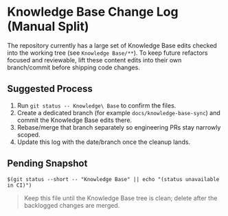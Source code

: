 # Knowledge Base Change Log (Manual Split)

The repository currently has a large set of Knowledge Base edits checked into the working tree (see `Knowledge Base/**`). To keep future refactors focused and reviewable, lift these content edits into their own branch/commit before shipping code changes.

## Suggested Process
1. Run `git status -- Knowledge\ Base` to confirm the files.
2. Create a dedicated branch (for example `docs/knowledge-base-sync`) and commit the Knowledge Base edits there.
3. Rebase/merge that branch separately so engineering PRs stay narrowly scoped.
4. Update this log with the date/branch once the cleanup lands.

## Pending Snapshot

```
$(git status --short -- "Knowledge Base" || echo "(status unavailable in CI)")
```

> Keep this file until the Knowledge Base tree is clean; delete after the backlogged changes are merged.
